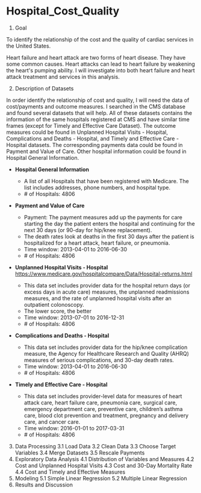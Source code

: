 # Hospital_Cost_Quality

1. Goal

To identify the relationship of the cost and the quality of cardiac services in the United States. 

Heart failure and heart attack are two forms of heart disease. They have some common causes. Heart attacks can lead to heart failure by weakening the heart's pumping ability. I will investigate into both heart failure and heart attack treatment and services in this analysis. 

2. Description of Datasets

In order identify the relationship of cost and quality, I will need the data of cost/payments and outcome measures. I searched in the CMS database and found several datasets that will help. All of these datasets contains the information of the same hospitals registered at CMS and have similar time frames (except for Timely and Effective Care Dataset). The outcome measures could be found in Unplanned Hospital Visits - Hospital, Complications and Deaths - Hospital, and Timely and Effective Care - Hospital datasets. The corresponding payments data could be found in Payment and Value of Care. Other hospital information could be found in  Hospital General Information. 

* **Hospital General Information** 
    * A list of all Hospitals that have been registered with Medicare. The list includes addresses, phone numbers, and hospital type.
    * \# of Hospitals: 4806
    

* **Payment and Value of Care**
    * Payment: The payment measures add up the payments for care starting the day the patient enters the hospital and continuing for the next 30 days (or 90-day for hip/knee replacement).
    * The death rates look at deaths in the first 30 days after the patient is hospitalized for a heart attack, heart failure, or pneumonia. 
    * Time window: 2013-04-01 to 2016-06-30
    * \# of Hospitals: 4806

    
* **Unplanned Hospital Visits - Hospital**  
    https://www.medicare.gov/hospitalcompare/Data/Hospital-returns.html
    * This data set includes provider data for the hospital return days (or excess days in acute care) measures, the unplanned readmissions measures, and the rate of unplanned hospital visits after an outpatient colonoscopy.
    * The lower score, the better
    * Time window: 2013-07-01 to 2016-12-31
    * \# of Hospitals: 4806
    

* **Complications and Deaths - Hospital**
    *  This data set includes provider data for the hip/knee complication measure, the Agency for Healthcare Research and Quality (AHRQ) measures of serious complications, and 30-day death rates.
    * Time window: 2013-04-01 to 2016-06-30
    * \# of Hospitals: 4806
    
    
* **Timely and Effective Care - Hospital**
    * This data set includes provider-level data for measures of heart attack care, heart failure care, pneumonia care, surgical care, emergency department care, preventive care, children’s asthma care, blood clot prevention and treatment, pregnancy and delivery care, and cancer care.
    * Time window: 2016-01-01 to 2017-03-31
    * \# of Hospitals: 4806

3. Data Processing
    3.1 Load Data
    3.2 Clean Data
    3.3 Choose Target Variables
    3.4 Merge Datasets
    3.5 Rescale Payments
4. Exploratory Data Analysis
    4.1 Distribution of Variables and Measures 
    4.2 Cost and Unplanned Hospital Visits
    4.3 Cost and 30-Day Mortality Rate
    4.4 Cost and Timely and Effective Measures
5. Modeling
    5.1 Simple Linear Regression 
    5.2 Multiple Linear Regression
6. Results and Discussion
